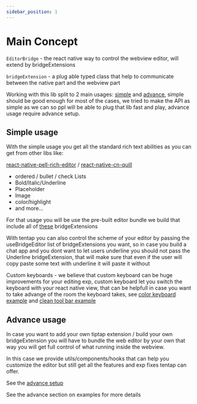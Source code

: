```yaml
---
sidebar_position: 1
---
```


# Main Concept

`EditorBridge` - the react native way to control the webview editor, will extend by bridgeExtensions

`bridgeExtension` - a plug able typed class that help to communicate between the native part and the webview part

Working with this lib split to 2 main usages: [simple](./mainConcepts#simple-usage) and [advance](./mainConcepts#advance-usage), simple should be good enough for most of the cases, we tried to make the API as simple as we can so ppl will be able to plug that lib fast and play, advance usage require advance setup.

## Simple usage

With the simple usage you get all the standard rich text abilities as you can get from other libs like:

[react-native-pell-rich-editor](https://www.npmjs.com/package/react-native-pell-rich-editor) /
[react-native-cn-quill](https://github.com/imnapo/react-native-cn-quill)

- ordered / bullet / check Lists
- Bold/Italic/Underline
- Placeholder
- Image
- color/highlight
- and more...

For that usage you will be use the pre-built editor bundle we build that include all of [these](https://10play.dev) bridgeExtensions

With tentap you can also control the scheme of your editor by passing the useBridgeEditor list of bridgeExtensions you want, so in case you build a chat app and you dont want to let users underline you should not pass the Underline bridgeExtension, that will make sure that even if the user will copy paste some text with underline it will paste it without

Custom keyboards - we believe that custom keyboard can be huge improvements for your editing exp, custom keyboard let you switch the keyboard with your react native view, that can be helpfull in case you want to take advange of the room the keyboard takes, see [color keyboard example](https://10play.dev) and [clean tool bar example](https://10play.dev)

## Advance usage

In case you want to add your own tiptap extension / build your own bridgeExtension you will have to bundle the web editor by your own that way you will get full control of what running inside the webview.

In this case we provide utils/components/hooks that can help you customize the editor but still get all the features and exp fixes tentap can offer.

See the [advance setup](https://10play.dev)

See the advance section on examples for more details
